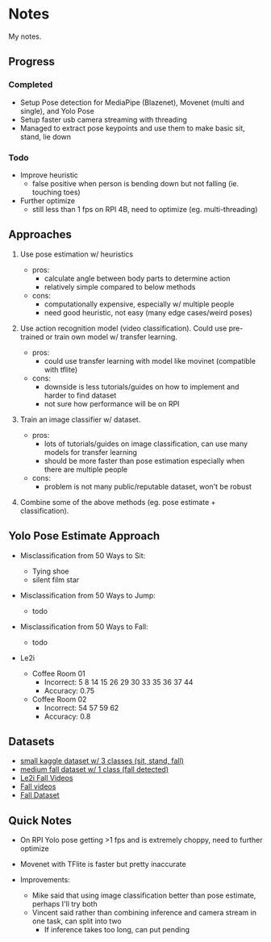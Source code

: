 # Notes
My notes.

## Progress
### Completed
- Setup Pose detection for MediaPipe (Blazenet), Movenet (multi and single), and Yolo Pose
- Setup faster usb camera streaming with threading
- Managed to extract pose keypoints and use them to make basic sit, stand, lie down

### Todo
- Improve heuristic
  - false positive when person is bending down but not falling (ie. touching toes)
- Further optimize
  - still less than 1 fps on RPI 4B, need to optimize (eg. multi-threading)


## Approaches
1. Use pose estimation w/ heuristics
    - pros:
        - calculate angle between body parts to determine action
        - relatively simple compared to below methods
    - cons:
        - computationally expensive, especially w/ multiple people
        - need good heuristic, not easy (many edge cases/weird poses)

2. Use action recognition model (video classification). Could use pre-trained or train own model w/ transfer learning.
    - pros:
        - could use transfer learning with model like movinet (compatible with tflite)
    - cons:
        - downside is less tutorials/guides on how to implement and harder to find dataset 
        - not sure how performance will be on RPI

3. Train an image classifier w/ dataset.
    - pros:
        - lots of tutorials/guides on image classification, can use many models for transfer learning
        - should be more faster than pose estimation especially when there are multiple people
    - cons: 
        - problem is not many public/reputable dataset, won't be robust

4. Combine some of the above methods (eg. pose estimate + classification).

## Yolo Pose Estimate Approach

- Misclassification from 50 Ways to Sit:
  - Tying shoe
  - silent film star
- Misclassification from 50 Ways to Jump:
  - todo
- Misclassification from 50 Ways to Fall:
  - todo

- Le2i
  - Coffee Room 01
    - Incorrect: 5 8 14 15 26 29 30 33 35 36 37 44
    - Accuracy: 0.75
  - Coffee Room 02
    - Incorrect: 54 57 59 62
    - Accuracy: 0.8

## Datasets
  - [small kaggle dataset w/ 3 classes (sit, stand, fall)](https://www.kaggle.com/datasets/uttejkumarkandagatla/fall-detection-dataset)
  - [medium fall dataset w/ 1 class (fall detected)](https://universe.roboflow.com/roboflow-universe-projects/fall-detection-ca3o8)
  - [Le2i Fall Videos](https://www.kaggle.com/datasets/tuyenldvn/falldataset-imvia)
  - [Fall videos](https://kuleuven.app.box.com/s/dyo66et36l2lqvl19i9i7p66761sy0s6)
  - [Fall Dataset](http://www.iro.umontreal.ca/~labimage/Dataset/)

## Quick Notes
- On RPI Yolo pose getting >1 fps and is extremely choppy, need to further optimize
- Movenet with TFlite is faster but pretty inaccurate

- Improvements:
    - Mike said that using image classification better than pose estimate, perhaps I'll try both
    - Vincent said rather than combining inference and camera stream in one task, can split into two 
        - If inference takes too long, can put pending